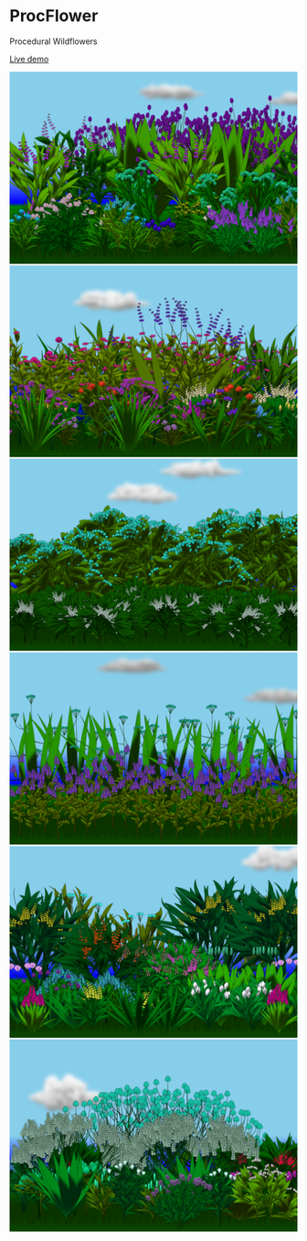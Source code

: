 # ProcFlower
Procedural Wildflowers

[Live demo](https://dattasid.github.io/flowers/flowers.html)

<img width="600" src="https://raw.githubusercontent.com/dattasid/ProcFlower/master/examples/f8.png"></img>
<img width="600" src="https://raw.githubusercontent.com/dattasid/ProcFlower/master/examples/f3.png"></img>
<img width="600" src="https://raw.githubusercontent.com/dattasid/ProcFlower/master/examples/f1.png"></img>
<img width="600" src="https://raw.githubusercontent.com/dattasid/ProcFlower/master/examples/f2.png"></img>
<img width="600" src="https://raw.githubusercontent.com/dattasid/ProcFlower/master/examples/f4.png"></img>
<img width="600" src="https://raw.githubusercontent.com/dattasid/ProcFlower/master/examples/f6.png"></img>
